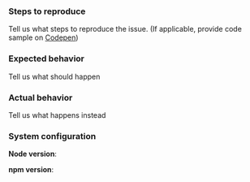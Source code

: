 <!--

Contributing
==============================
We would love for you to contribute to Milligram and help us make this even better! Start reading this [document](contributing.md) to see it is not difficult as you might have imagined.

Code of Conduct
==============================
Help us keep Milligram open and inclusive. Please read and follow our thoughts on [Code of Conduct](http://confcodeofconduct.com/).

License
==============================
By contributing your code, you agree to license your contribution under the [MIT license](../license).

-->

### Steps to reproduce

Tell us what steps to reproduce the issue. (If applicable, provide code sample on [Codepen](https://codepen.io/))

### Expected behavior

Tell us what should happen

### Actual behavior

Tell us what happens instead

### System configuration

**Node version**:

**npm version**:
